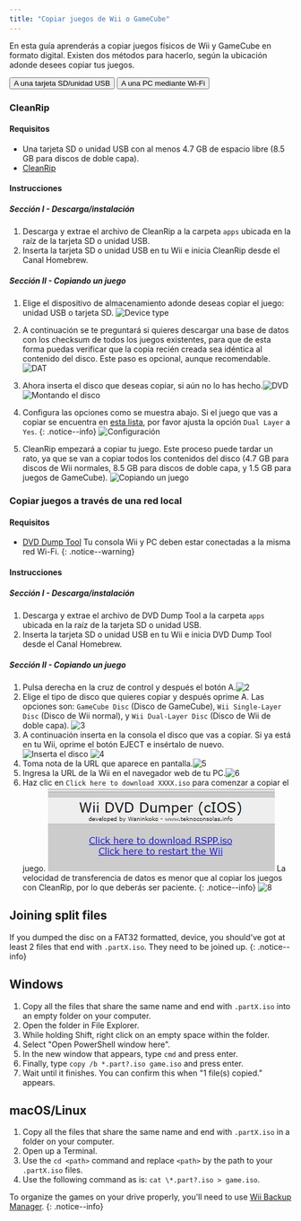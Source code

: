 ```yaml
---
title: "Copiar juegos de Wii o GameCube"
---
```


En esta guía aprenderás a copiar juegos físicos de Wii y GameCube en formato digital. Existen dos métodos para hacerlo, según la ubicación adonde desees copiar tus juegos.

<button class="tablinks btn btn--large btn--primary" id="defaultOpen" onclick="openTab(event, 'cleanrip')">A una tarjeta SD/unidad USB</button>
<button class="tablinks btn btn--large btn--info" onclick="openTab(event, 'dump-smb')">A una PC mediante Wi-Fi</button>

<div id="cleanrip" class="blanktabcontent" markdown="1">

### CleanRip

#### Requisitos

- Una tarjeta SD o unidad USB con al menos 4.7 GB de espacio libre (8.5 GB para discos de doble capa).
- [CleanRip](https://oscwii.org/library/app/cleanrip)

#### Instrucciones

##### Sección I - Descarga/instalación

1. Descarga y extrae el archivo de CleanRip a la carpeta `apps` ubicada en la raíz de la tarjeta SD o unidad USB.
1. Inserta la tarjeta SD o unidad USB en tu Wii e inicia CleanRip desde el Canal Homebrew.

##### Sección II - Copiando un juego

1. Elige el dispositivo de almacenamiento adonde deseas copiar el juego: unidad USB o tarjeta SD. ![Device type](/images/CleanRip/2.png)
1. A continuación se te preguntará si quieres descargar una base de datos con los checksum de todos los juegos existentes, para que de esta forma puedas verificar que la copia recién creada sea idéntica al contenido del disco. Este paso es opcional, aunque recomendable. ![DAT](/images/CleanRip/3.png)
1. Ahora inserta el disco que deseas copiar, si aún no lo has hecho.![DVD](/images/CleanRip/4.png) ![Montando el disco](/images/CleanRip/5.png)
1. Configura las opciones como se muestra abajo.
Si el juego que vas a copiar se encuentra en [esta lista](https://wiki.dolphin-emu.org/index.php?title=Category:Dual_Layer_Disc_games), por favor ajusta la opción `Dual Layer` a `Yes`.
{: .notice--info}
![Configuración](/images/CleanRip/6.png)

1. CleanRip empezará a copiar tu juego. Este proceso puede tardar un rato, ya que se van a copiar todos los contenidos del disco (4.7 GB para discos de Wii normales, 8.5 GB para discos de doble capa, y 1.5 GB para juegos de GameCube). ![Copiando un juego](/images/CleanRip/7.png)
</div>

<div id="dump-smb" class="blanktabcontent" markdown="1">

### Copiar juegos a través de una red local

#### Requisitos

- [DVD Dump Tool](/assets/files/DVDDumpTool.zip)
Tu consola Wii y PC deben estar conectadas a la misma red Wi-Fi.
{: .notice--warning}

#### Instrucciones

##### Sección I - Descarga/instalación

1. Descarga y extrae el archivo de DVD Dump Tool a la carpeta `apps` ubicada en la raíz de la tarjeta SD o unidad USB.
1. Inserta la tarjeta SD o unidad USB en tu Wii e inicia DVD Dump Tool desde el Canal Homebrew.

##### Sección II - Copiando un juego

1. Pulsa derecha en la cruz de control y después el botón A.![2](/images/DumpDiscs_LAN/2.png)
1. Elige el tipo de disco que quieres copiar y después oprime A. Las opciones son: `GameCube Disc` (Disco de GameCube), `Wii Single-Layer Disc` (Disco de Wii normal), y `Wii Dual-Layer Disc` (Disco de Wii de doble capa). ![3](/images/DumpDiscs_LAN/3.png)
1. A continuación inserta en la consola el disco que vas a copiar. Si ya está en tu Wii, oprime el botón EJECT e insértalo de nuevo. ![Inserta el disco](/images/DumpDiscs_LAN/insertthedisc.jpg) ![4](/images/DumpDiscs_LAN/4.png)
1. Toma nota de la URL que aparece en pantalla.![5](/images/DumpDiscs_LAN/5.png)
1. Ingresa la URL de la Wii en el navegador web de tu PC.![6](/images/DumpDiscs_LAN/6.png)
1. Haz clic en `Click here to download XXXX.iso` para comenzar a copiar el juego. ![7](/images/DumpDiscs_LAN/7.jpg)
La velocidad de transferencia de datos es menor que al copiar los juegos con CleanRip, por lo que deberás ser paciente.
{: .notice--info}
![8](/images/DumpDiscs_LAN/8.PNG)
</div>

## Joining split files

If you dumped the disc on a FAT32 formatted, device, you should've got at least 2 files that end with `.partX.iso`. They need to be joined up.
{: .notice--info}

## Windows

1. Copy all the files that share the same name and end with `.partX.iso` into an empty folder on your computer.
1. Open the folder in File Explorer.
1. While holding Shift, right click on an empty space within the folder.
1. Select "Open PowerShell window here".
1. In the new window that appears, type `cmd` and press enter.
1. Finally, type `copy /b *.part?.iso game.iso` and press enter.
1. Wait until it finishes. You can confirm this when "1 file(s) copied." appears.

## macOS/Linux

1.  Copy all the files that share the same name and end with `.partX.iso` in a folder on your computer.
1.  Open up a Terminal.
1.  Use the `cd <path>` command and replace `<path>` by the path to your `.partX.iso` files.
1.  Use the following command as is: `cat \*.part?.iso > game.iso`.

To organize the games on your drive properly, you'll need to use [Wii Backup Manager](wiibackupmanager).
{: .notice--info}

<script>
    let tabcontent = document.getElementsByClassName("blanktabcontent");
    let tablinks = document.getElementsByClassName("tablinks");

    for (e of tabcontent) element.style.display = "none";

    function openTab(evt, tabName) {
        let element;

        for (element of tabcontent) {
            element.style.display = "none";
        }

        for (element of tablinks) {
            element.className = element.className.replace("btn--primary", "btn--info");
            if (!element.className.includes('btn--info'))
                element.className += " btn--info";
        }

        document.getElementById(tabName).style.display = "block";
        evt.currentTarget.className = evt.currentTarget.className.replace("btn--info", "btn--primary");
    }

    // Get the element with id="defaultOpen" and click on it
    document.getElementById("defaultOpen").click();
</script>
